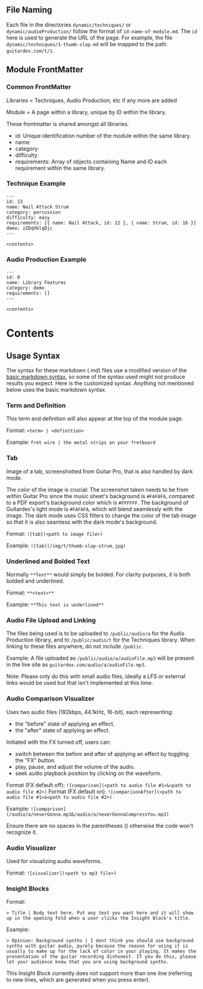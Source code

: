 ## File Naming

Each file in the directories `dynamic/techniques/` or `dynamic/audioProduction/` follow the format of `id-name-of-module.md`. The `id` here is used to generate the URL of the page. For example, the file `dynamic/techniques/1-thumb-slap.md` will be mapped to the path `guitardex.com/t/1`.

## Module FrontMatter

### Common FrontMatter

Libraries = Techniques, Audio Production, etc if any more are added

Module = A page within a library, unique by ID within the library.

These frontmatter is shared amongst all libraries.

- id: Unique identification number of the module within the same library.
- name:
- category:
- difficulty:
- requirements: Array of objects containing Name and ID each requirement within the same library.

### Technique Example

```
---
id: 13
name: Nail Attack Strum
category: percussion
difficulty: easy
requirements: [{ name: Nail Attack, id: 12 }, { name: Strum, id: 16 }]
demo: zZDqVblqDjc
---

<contents>
```

### Audio Production Example

```
---
id: 0
name: Library Features
category: demo
requirements: []
---

<contents>
```

# Contents

## Usage Syntax

The syntax for these markdown (.md) files use a modified version of the [basic markdown syntax](https://www.markdownguide.org/basic-syntax/), so some of the syntax used might not produce results you expect. Here is the customized syntax. Anything not mentioned below uses the basic markdown syntax.

### Term and Definition

This term and definition will also appear at the top of the module page.

Format: `<term> | <definition>`

Example: `fret wire | the metal strips on your fretboard`

### Tab

Image of a tab, screenshotted from Guitar Pro, that is also handled by dark mode.

The color of the image is crucial: The screenshot taken needs to be from within Guitar Pro since the music sheet's background is `#FAFAFA`, compared to a PDF export's background color which is `#FFFFFF`. The background of Guitardex's light mode is `#FAFAFA`, which will blend seamlessly with the image. The dark mode uses CSS filters to change the color of the tab image so that it is also seamless with the dark mode's background.

Format: `![tab](<path to image file>)`

Example: `![tab](/img/t/thumb-slap-strum.jpg)`

### Underlined and Bolded Text

Normally `**Text**` would simply be bolded. For clarity purposes, it is both bolded and underlined.

Format: `**<text>**`

Example: `**This text is underlined**`

### Audio File Upload and Linking

The files being used is to be uploaded to `/public/audio/a` for the Audio Production library, and to `/public/audio/t` for the Techniques library. When linking to these files anywhere, do not include `/public`.

Example: A file uploaded as `/public/audio/a/audioFile.mp3` will be present in the live site as `guitardex.com/audio/a/audioFile.mp3`.

Note: Please only do this with small audio files, ideally a LFS or external links would be used but that isn't implemented at this time.

### Audio Comparison Visualizer

Uses two audio files (192kbps, 44.1kHz, 16-bit), each representing:

- the "before" state of applying an effect.
- the "after" state of applying an effect.

Initiated with the FX turned off, users can:

- switch between the before and after of applying an effect by toggling the "FX" button.
- play, pause, and adjust the volume of the audio.
- seek audio playback position by clicking on the waveform.

Format (FX default off): `![comparison](<path to audio file #1>&<path to audio file #2>)`
Format (FX default on): `![comparisonAfter](<path to audio file #1>&<path to audio file #2>)`

Example: `![comparison](/audio/a/neverGonna.mp3&/audio/a/neverGonnaCompressYou.mp3)`

Ensure there are no spaces in the parentheses () otherwise the code won't recognize it.

### Audio Visualizer

Used for visualizing audio waveforms.

Format: `![visualizer](<path to mp3 file>)`

### Insight Blocks

Format:

```
> Title | Body text here. Put any text you want here and it will show up in the opening fold when a user clicks the Insight Block's title.
```

Example:

```
> Opinion: Background synths | I dont think you should use background synths with guitar audio, purely because the reason for using it is usually to make up for the lack of color in your playing. It makes the presentation of the guitar recording dishonest. If you do this, please let your audience know that you are using background synths.
```

This Insight Block currently does not support more than one line (referring to new lines, which are generated when you press enter).
